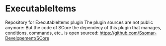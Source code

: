 # ExecutableItems
Repository for ExecutableItems plugin
The plugin sources are not public anymore: 
But the code of SCore the dependecy of this plugin that manages, conditions, commands, etc.. is open sourced: https://github.com/Ssomar-Developement/SCore
